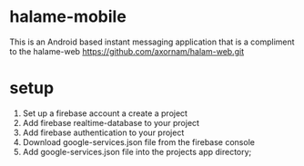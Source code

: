 # halame-mobile
This is an Android based instant messaging application that is a compliment to the halame-web https://github.com/axornam/halam-web.git

# setup
1. Set up a firebase account a create a project
2. Add firebase realtime-database to your project
3. Add firebase authentication to your project
4. Download google-services.json file from the firebase console
5. Add google-services.json file into the projects app directory;

